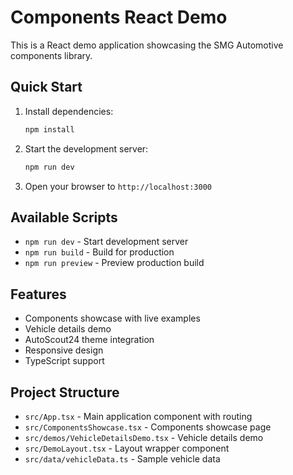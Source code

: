 # Components React Demo

This is a React demo application showcasing the SMG Automotive components library.

## Quick Start

1. Install dependencies:
   ```bash
   npm install
   ```

2. Start the development server:
   ```bash
   npm run dev
   ```

3. Open your browser to `http://localhost:3000`

## Available Scripts

- `npm run dev` - Start development server
- `npm run build` - Build for production
- `npm run preview` - Preview production build

## Features

- Components showcase with live examples
- Vehicle details demo
- AutoScout24 theme integration
- Responsive design
- TypeScript support

## Project Structure

- `src/App.tsx` - Main application component with routing
- `src/ComponentsShowcase.tsx` - Components showcase page
- `src/demos/VehicleDetailsDemo.tsx` - Vehicle details demo
- `src/DemoLayout.tsx` - Layout wrapper component
- `src/data/vehicleData.ts` - Sample vehicle data
